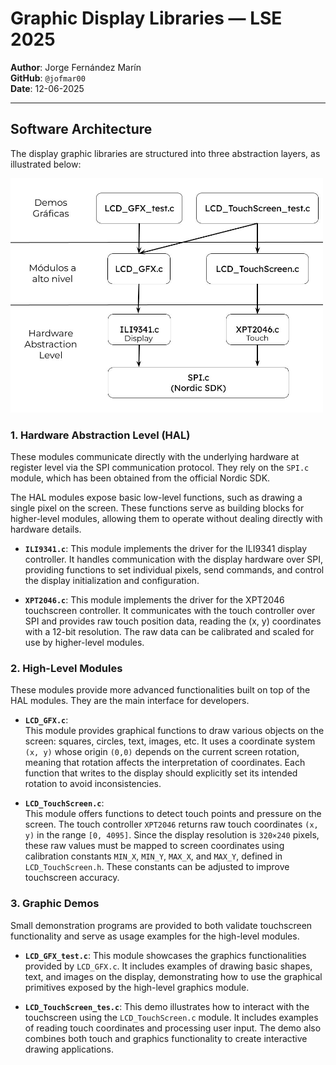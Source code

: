 # Graphic Display Libraries — LSE 2025

**Author**: Jorge Fernández Marín  
**GitHub**: `@jofmar00`  
**Date**: 12-06-2025

---

## Software Architecture

The display graphic libraries are structured into three abstraction layers, as illustrated below:

<img src="assets/LSE2025.jpg" alt="Software Architecture" width="500"/>

### 1. Hardware Abstraction Level (HAL)

These modules communicate directly with the underlying hardware at register level via the SPI communication protocol. They rely on the `SPI.c` module, which has been obtained from the official Nordic SDK.

The HAL modules expose basic low-level functions, such as drawing a single pixel on the screen. These functions serve as building blocks for higher-level modules, allowing them to operate without dealing directly with hardware details.

- **`ILI9341.c`**:
    This module implements the driver for the ILI9341 display controller. It handles communication with the display hardware over SPI, providing functions to set individual pixels, send commands, and control the display initialization and configuration.

- **`XPT2046.c`**:
    This module implements the driver for the XPT2046 touchscreen controller. It communicates with the touch controller over SPI and provides raw touch position data, reading the (x, y) coordinates with a 12-bit resolution. The raw data can be calibrated and scaled for use by higher-level modules.



### 2. High-Level Modules

These modules provide more advanced functionalities built on top of the HAL modules. They are the main interface for developers.

- **`LCD_GFX.c`**:  
  This module provides graphical functions to draw various objects on the screen: squares, circles, text, images, etc. It uses a coordinate system `(x, y)` whose origin `(0,0)` depends on the current screen rotation, meaning that rotation affects the interpretation of coordinates. Each function that writes to the display should explicitly set its intended rotation to avoid inconsistencies.

- **`LCD_TouchScreen.c`**:  
  This module offers functions to detect touch points and pressure on the screen. The touch controller `XPT2046` returns raw touch coordinates `(x, y)` in the range `[0, 4095]`. Since the display resolution is `320×240` pixels, these raw values must be mapped to screen coordinates using calibration constants `MIN_X`, `MIN_Y`, `MAX_X`, and `MAX_Y`, defined in `LCD_TouchScreen.h`. These constants can be adjusted to improve touchscreen accuracy.

### 3. Graphic Demos

Small demonstration programs are provided to both validate touchscreen functionality and serve as usage examples for the high-level modules.  

- **`LCD_GFX_test.c`**:
  This module showcases the graphics functionalities provided by `LCD_GFX.c`. It includes examples of drawing basic shapes, text, and images on the display, demonstrating how to use the graphical primitives exposed by the high-level graphics module.

- **`LCD_TouchScreen_tes.c`**:
    This demo illustrates how to interact with the touchscreen using the `LCD_TouchScreen.c` module. It includes examples of reading touch coordinates and processing user input. The demo also combines both touch and graphics functionality to create interactive drawing applications.

